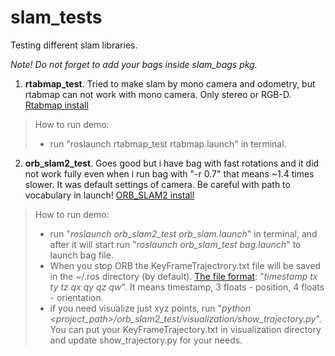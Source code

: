 # slam_tests
Testing different slam libraries. 

<i>Note! Do not forget to add your bags inside slam_bags pkg.</i>

1. <b>rtabmap_test</b>. 
Tried to make slam by mono camera and odometry, 
but rtabmap can not work with mono camera. Only stereo or RGB-D.
[Rtabmap install](https://github.com/introlab/rtabmap/wiki/Installation)

> How to run demo:
> - run "roslaunch rtabmap_test rtabmap.launch" in terminal.

2. <b>orb_slam2_test</b>. 
Goes good but i have bag with fast rotations and 
it did not work fully even when i run bag with "-r 0.7" that means ~1.4 times slower. 
It was default settings of camera. Be careful with path to vocabulary in launch!
[ORB_SLAM2 install](https://github.com/l1va/ORB_SLAM2)

> How to run demo:
> - run "<i>roslaunch orb_slam2_test orb_slam.launch</i>" in terminal, and after it 
will start run "<i>roslaunch orb_slam_test bag.launch</i>" to launch bag file. 
> - When you stop ORB the 
KeyFrameTrajectrory.txt file will be saved in the ~/.ros directory (by default). 
[The file format](https://vision.in.tum.de/data/datasets/rgbd-dataset/file_formats): 
"<i>timestamp tx ty tz qx qy qz qw</i>". It means timestamp, 3 floats - position, 
4 floats - orientation.
> - if you need visualize just xyz points, run 
"<i>python <project_path>/orb_slam2_test/visualization/show_trajectory.py</i>". You can 
put your KeyFrameTrajectory.txt in visualization directory and update 
show_trajectory.py for your needs.